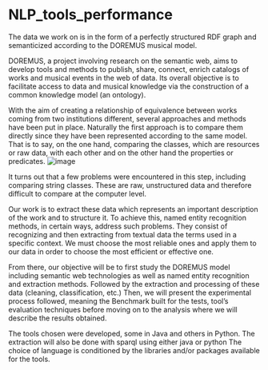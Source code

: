 # NLP_tools_performance

The data we work on is in the form of a perfectly structured RDF graph and semanticized according to the DOREMUS musical model.

DOREMUS, a project involving research on the semantic web, aims to develop tools and methods to publish, share, connect, enrich catalogs of works and musical events in the web of data. Its overall objective is to facilitate access to data and musical knowledge via the construction of a common knowledge model (an ontology).

With the aim of creating a relationship of equivalence between works coming from two institutions different, several approaches and methods have been put in place. 
Naturally the first approach is to compare them directly since they have been represented according to the same model. That is to say, on the one hand, comparing the classes, which are resources or raw data, with each other and on the other hand the properties or predicates.  ![image](https://github.com/user-attachments/assets/972e7f7c-43a1-4885-b5cf-df05b634954c)

It turns out that a few problems were encountered in this step, including comparing string classes. These are raw, unstructured data and therefore difficult to compare at the computer level.

Our work is to extract these data which represents an important description of the work and to structure it. To achieve this, named entity recognition methods, in certain ways, address such problems. They consist of recognizing and then extracting from textual data the terms used in a specific context. We must choose the most reliable ones and apply them to our data in order to choose the most efficient or effective one.

From there, our objective will be to first study the DOREMUS model including semantic web technologies as well as named entity recognition and extraction methods.
Followed by the extraction and processing of these data (cleaning, classification, etc.) Then, we will present the experimental process followed, meaning the Benchmark built for the tests, tool’s evaluation techniques before moving on to the analysis where we will describe the results obtained.

The tools chosen were developed, some in Java and others in Python.
The extraction will also be done with sparql using either java or python
The choice of language is conditioned by the libraries and/or packages available for the tools.

